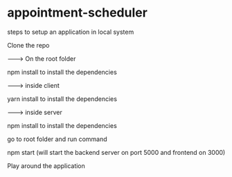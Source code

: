 # appointment-scheduler

steps to setup an application in local system

Clone the repo

---> On the root folder

npm install to install the dependencies

---> inside client

yarn install to install the dependencies

---> inside server

npm install to install the dependencies

go to root folder and run command

npm start (will start the backend server on port 5000 and frontend on 3000)

Play around the application
